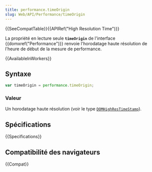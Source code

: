 ```yaml
---
title: performance.timeOrigin
slug: Web/API/Performance/timeOrigin
---
```


{{SeeCompatTable}}{{APIRef("High Resolution Time")}}

La propriété en lecture seule **`timeOrigin`** de l'interface {{domxref("Performance")}} renvoie l'horodatage haute résolution de l'heure de début de la mesure de performance.

{{AvailableInWorkers}}

## Syntaxe

```js
var timeOrigin = performance.timeOrigin;
```

### Valeur

Un horodatage haute résolution (voir le type [`DOMHighResTimeStamp`](/fr/docs/Web/API/DOMHighResTimeStamp)).

## Spécifications

{{Specifications}}

## Compatibilité des navigateurs

{{Compat}}
